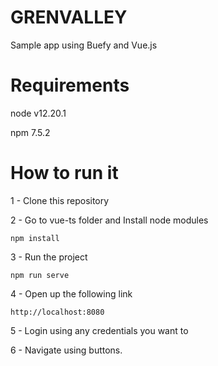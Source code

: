 # GRENVALLEY

Sample app using Buefy and Vue.js

# Requirements

node v12.20.1

npm 7.5.2

# How to run it

1 - Clone this repository

2 - Go to vue-ts folder and Install node modules

```
npm install
```

3 - Run the project

```
npm run serve
```

4 - Open up the following link

```
http://localhost:8080
```

5 - Login using any credentials you want to

6 - Navigate using buttons.
